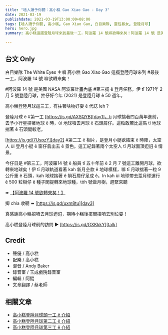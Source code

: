 ```yaml
---
title: "啥人讀予你聽：高小糕 Gao Xiao Gao - Day 3"
date: 2021-03-19
publishdate: 2021-03-19T13:00:00+08:00
tags: [啥人讀予你聽, 高小糕, Gao Xiao Gao, 白目樂隊, 靈性暴女, 登陸月球]
hero: hero.jpg
summary: 高小糕這擺登陸月球來到最後一工，阿波羅 14 號嘛欲轉來矣！阿波羅 14 號 是美國 NASA 阿波羅計畫內底第三擺 ê 登月任務，伊 tī 1971年 2 月 5 號登陸月球，拄仔好今年 (2021) 是登陸月球 ê 50 週年。

---
```




## 台文 Only

白目樂隊 The White Eyes 主唱 高小糕 Gao Xiao Gao 這擺登陸月球來到 #最後一工，阿波羅 14 號 嘛欲轉來矣！

\#阿波羅 14 號 是美國 NASA 阿波羅計畫內底 #第三擺 ê 登月任務，伊 tī 1971年 2 月 5 號登陸月球，拄仔好今年 (2021) 是登陸月球 ê 50 週年。

高小糕登陸月球這三工，有拄著啥物好耍 ê 代誌 leh？

登陸月球 ê #第一工  [https://is.gd/AXSQYB][day1]，tī 月球揣著四百萬年進前，去予小行星挵著地球 ê 時，ùi 地球噴去月球 ê 石頭屑仔。這粒敢若比這馬 tī 地球揣著 ê 石頭閣較老。

[https://is.gd/7UspzY][day2] #第二工 ê 相片，是登月小艇欲結束 ê 時陣，太空人 ùi 登月小艇 ê 窗仔翕出去 ê 景色。這工紀錄著兩个太空人 tī 月球面頂𨑨迌 ê 情景。

今仔日是 #第三工，阿波羅14 號 ê 船員 tī 五十年前 ê 2 月 7 號這工離開月球，欲轉來地球矣！伊 tī 月球軌道看著 kah 新月仝款 ê 地球模樣，嘛 tī 月球揣著一粒 9 公斤重 ê 石頭，kah 地球揣著 ê 隕石屑仔足成 ê。In kah ùi 地球帶去踅月球運行 ê 500 粒樹仔 ê 種子閣提轉來地球種，to̍h 號做月樹，趕緊來聽

➠ [【阿波羅 14 號欲轉來矣！】][article3]

揤 chia 收聽 ➠  [https://is.gd/uxm8tu][day3]

真感謝高小糕招咱去月球𨑨迌，期待小糕後擺閣招咱去別位耍！

高小糕登陸月球前的訪問 ▶ [https://is.gd/GXKkkY][talk]


## Credit

- 聲優 / 高小糕
- 配樂 / 高小糕
- 混音 / Andy Baker
- 錄音室 / 玉成戲院錄音室
- 編輯 / 阿錕
- 文章翻譯 / 蔡老師

## 相關文章

- [高小糕登陸月球頭一工 ê 介紹][intro1]
- [高小糕登陸月球第二工 ê 介紹][intro2]
- [高小糕登陸月球第三工 ê 介紹][intro3]





[talk]: https://is.gd/GXKkkY
[day1]: https://is.gd/AXSQYB
[article1]: https://apod.tw/daily/20210203/
[day2]: https://is.gd/7UspzY
[article2]: https://apod.tw/daily/20210204/
[day3]: https://is.gd/uxm8tu
[article3]: https://apod.tw/daily/20210205/
[intro1]: https://apod.tw/bonus/20210317_gaoxiaogao-day1/
[intro2]: https://apod.tw/bonus/20210318_gaoxiaogao-day2/
[intro3]: https://apod.tw/bonus/20210319_gaoxiaogao-day3/
